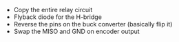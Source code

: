 - Copy the entire relay circuit
 - Flyback diode for the H-bridge
 - Reverse the pins on the buck converter (basically flip it)
 - Swap the MISO and GND on encoder output
 
